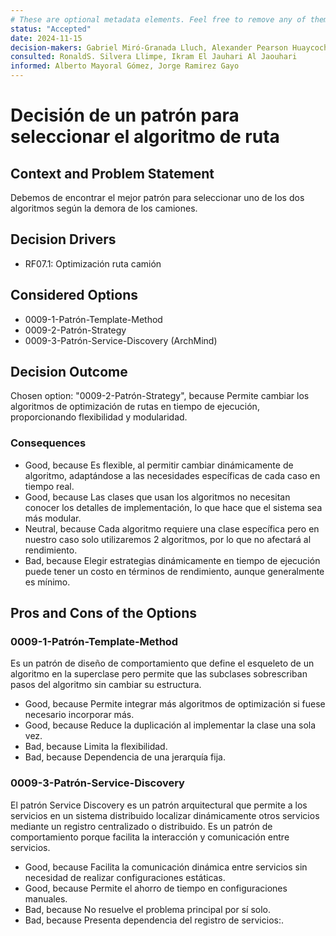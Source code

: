 ```yaml
---
# These are optional metadata elements. Feel free to remove any of them.
status: "Accepted"
date: 2024-11-15
decision-makers: Gabriel Miró-Granada Lluch, Alexander Pearson Huaycochea
consulted: RonaldS. Silvera Llimpe, Ikram El Jauhari Al Jaouhari
informed: Alberto Mayoral Gómez, Jorge Ramirez Gayo
---
```



# Decisión de un patrón para seleccionar el algoritmo de ruta

## Context and Problem Statement

Debemos de encontrar el mejor patrón para seleccionar uno de los dos algoritmos según la demora de los camiones.

<!-- This is an optional element. Feel free to remove. -->
## Decision Drivers

* RF07.1: Optimización ruta camión

## Considered Options

* 0009-1-Patrón-Template-Method
* 0009-2-Patrón-Strategy
* 0009-3-Patrón-Service-Discovery (ArchMind)

## Decision Outcome

Chosen option: "0009-2-Patrón-Strategy", because Permite cambiar los algoritmos de optimización de rutas en tiempo de ejecución, proporcionando flexibilidad y modularidad. 

<!-- This is an optional element. Feel free to remove. -->
### Consequences

* Good, because Es flexible, al permitir cambiar dinámicamente de algoritmo, adaptándose a las necesidades específicas de cada caso en tiempo real.
* Good, because Las clases que usan los algoritmos no necesitan conocer los detalles de implementación, lo que hace que el sistema sea más modular.
* Neutral, because Cada algoritmo requiere una clase específica pero en nuestro caso solo utilizaremos 2 algoritmos, por lo que no afectará al rendimiento.
* Bad, because Elegir estrategias dinámicamente en tiempo de ejecución puede tener un costo en términos de rendimiento, aunque generalmente es mínimo.



<!-- This is an optional element. Feel free to remove. -->

<!-- This is an optional element. Feel free to remove. -->
## Pros and Cons of the Options

### 0009-1-Patrón-Template-Method

<!-- This is an optional element. Feel free to remove. -->
Es un patrón de diseño de comportamiento que define el esqueleto de un algoritmo en la superclase pero permite que las subclases sobrescriban pasos del algoritmo sin cambiar su estructura.

* Good, because Permite integrar más algoritmos de optimización si fuese necesario incorporar más.
* Good, because Reduce la duplicación al implementar la clase una sola vez.
* Bad, because Limita la flexibilidad.
* Bad, because Dependencia de una jerarquía fija.


### 0009-3-Patrón-Service-Discovery


El patrón Service Discovery es un patrón arquitectural que permite a los servicios en un sistema distribuido localizar dinámicamente otros servicios mediante un registro centralizado o distribuido. Es un patrón de comportamiento porque facilita la interacción y comunicación entre servicios.

* Good, because Facilita la comunicación dinámica entre servicios sin necesidad de realizar configuraciones estáticas.
* Good, because Permite el ahorro de tiempo en configuraciones manuales.
* Bad, because No resuelve el problema principal por sí solo.
* Bad, because Presenta dependencia del registro de servicios:.


